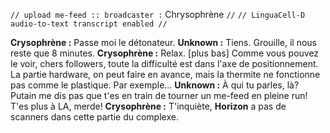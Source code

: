 ﻿`// upload me-feed :: broadcaster :` Chrysophrène `//`
`// LinguaCell-D audio-to-text transcript enabled //`

**Crysophrène :** Passe moi le détonateur.
**Unknown :** Tiens. Grouille, il nous reste que 8 minutes.
**Crysophrène :** Relax. [plus bas] Comme vous pouvez le voir, chers followers, toute la difficulté est dans l'axe de positionnement. La partie hardware, on peut faire en avance, mais la thermite ne fonctionne pas comme le plastique. Par exemple...
**Unknown :** À qui tu parles, là? Putain me dis pas que t'es en train de tourner un me-feed en pleine run! T'es plus à LA, merde!
**Crysophrène :** T'inquiète, **Horizon** a pas de scanners dans cette partie du complexe.